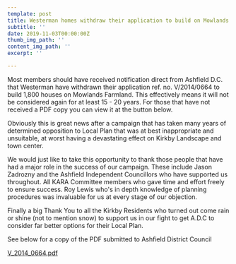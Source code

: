 ```yaml
---
template: post
title: Westerman homes withdraw their application to build on Mowlands farmland
subtitle: ''
date: 2019-11-03T00:00:00Z
thumb_img_path: ''
content_img_path: ''
excerpt: ''

---
```

Most members should have received notification direct from Ashfield D.C. that Westerman have withdrawn their application ref. no. V/2014/0664 to build 1,800 houses on Mowlands Farmland. This effectively means it will not be considered again for at least 15 - 20 years. For those that have not received a PDF copy you can view it at the button below.

Obviously this is great news after a campaign that has taken many years of determined opposition to Local Plan that was at  best inappropriate and unsuitable, at worst having a devastating effect on Kirkby Landscape and town center.

We would just like to take this opportunity to thank those people that have had a major role in the success of our campaign. These include Jason Zadrozny and the Ashfield Independent Councillors who have supported us throughout.  All KARA Committee members who gave time and effort freely to ensure success. Roy Lewis who's in depth knowledge of planning procedures was invaluable for us at every stage of our objection.

Finally a big Thank You to all the Kirkby Residents who turned out come rain or shine (not to mention snow) to support us in our fight to get A.D.C to consider far better options for their Local Plan.

See below for a copy of the PDF submitted to Ashfield District Council

[V_2014_0664.pdf](/images/V_2014_0664.pdf "V_2014_0664.pdf")